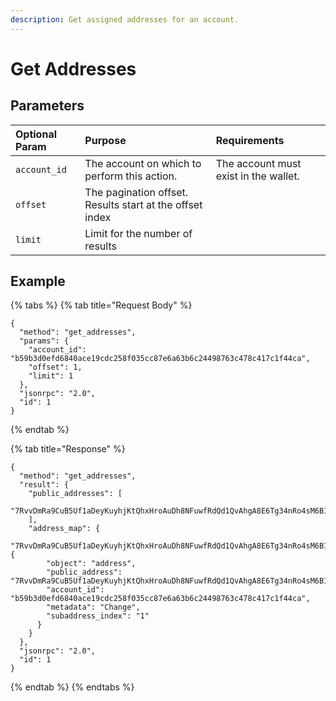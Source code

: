 ```yaml
---
description: Get assigned addresses for an account.
---
```


# Get Addresses

## Parameters

| Optional Param | Purpose | Requirements |
| :--- | :--- | :--- |
| `account_id` | The account on which to perform this action. | The account must exist in the wallet. |
| `offset` | The pagination offset. Results start at the offset index | |
| `limit` | Limit for the number of results | |

## Example

{% tabs %}
{% tab title="Request Body" %}
```text
{
  "method": "get_addresses",
  "params": {
    "account_id": "b59b3d0efd6840ace19cdc258f035cc87e6a63b6c24498763c478c417c1f44ca",
    "offset": 1,
    "limit": 1
  },
  "jsonrpc": "2.0",
  "id": 1
}
```
{% endtab %}

{% tab title="Response" %}
```text
{
  "method": "get_addresses",
  "result": {
    "public_addresses": [
      "7RvvDmRa9CuB5Uf1aDeyKuyhjKtQhxHroAuDh8NFuwfRdQd1QvAhgA8E6Tg34nRo4sM6B1SbPEC8ffz86oYfDKziBw7xYVPKzZ4dvL8p961"
    ],
    "address_map": {
      "7RvvDmRa9CuB5Uf1aDeyKuyhjKtQhxHroAuDh8NFuwfRdQd1QvAhgA8E6Tg34nRo4sM6B1SbPEC8ffz86oYfDKziBw7xYVPKzZ4dvL8p961": {
        "object": "address",
        "public_address": "7RvvDmRa9CuB5Uf1aDeyKuyhjKtQhxHroAuDh8NFuwfRdQd1QvAhgA8E6Tg34nRo4sM6B1SbPEC8ffz86oYfDKziBw7xYVPKzZ4dvL8p961",
        "account_id": "b59b3d0efd6840ace19cdc258f035cc87e6a63b6c24498763c478c417c1f44ca",
        "metadata": "Change",
        "subaddress_index": "1"
      }
    }
  },
  "jsonrpc": "2.0",
  "id": 1
}
```
{% endtab %}
{% endtabs %}

